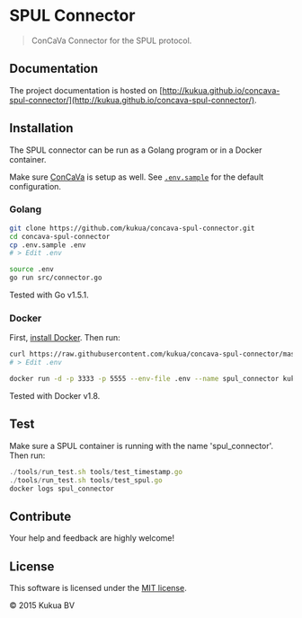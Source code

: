 # SPUL Connector

> ConCaVa Connector for the SPUL protocol.

## Documentation

The project documentation is hosted on [http://kukua.github.io/concava-spul-connector/](http://kukua.github.io/concava-spul-connector/).

## Installation

The SPUL connector can be run as a Golang program or in a Docker container.

Make sure [ConCaVa](https://github.com/kukua/concava) is setup as well.
See [`.env.sample`](https://github.com/kukua/concava-spul-connector/tree/master/.env.sample) for the default configuration.

### Golang

```bash
git clone https://github.com/kukua/concava-spul-connector.git
cd concava-spul-connector
cp .env.sample .env
# > Edit .env

source .env
go run src/connector.go
```

Tested with Go v1.5.1.

### Docker

First, [install Docker](http://docs.docker.com/engine/installation/). Then run:

```bash
curl https://raw.githubusercontent.com/kukua/concava-spul-connector/master/.env.sample > .env
# > Edit .env

docker run -d -p 3333 -p 5555 --env-file .env --name spul_connector kukuadev/concava-spul-connector
```

Tested with Docker v1.8.

## Test

Make sure a SPUL container is running with the name 'spul_connector'. Then run:

```js
./tools/run_test.sh tools/test_timestamp.go
./tools/run_test.sh tools/test_spul.go
docker logs spul_connector
```

## Contribute

Your help and feedback are highly welcome!

## License

This software is licensed under the [MIT license](https://github.com/kukua/concava-spul-connector/blob/master/LICENSE).

© 2015 Kukua BV
